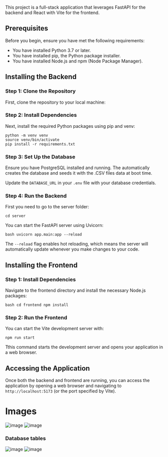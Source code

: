 This project is a full-stack application that leverages FastAPI for the backend and React with Vite for the frontend.

## Prerequisites

Before you begin, ensure you have met the following requirements:

- You have installed Python 3.7 or later.
- You have installed pip, the Python package installer.
- You have installed Node.js and npm (Node Package Manager).

## Installing the Backend

### Step 1: Clone the Repository

First, clone the repository to your local machine:

### Step 2: Install Dependencies

Next, install the required Python packages using pip and venv:

```
python -m venv venv
source venv/bin/activate
pip install -r requirements.txt
```

### Step 3: Set Up the Database

Ensure you have PostgreSQL installed and running. The automatically creates the database and seeds it with the .CSV files data at boot time.

Update the `DATABASE_URL` in your `.env` file with your database credentials.

### Step 4: Run the Backend
First you need to go to the server folder:
```
cd server
```
You can start the FastAPI server using Uvicorn:
```
bash uvicorn app.main:app --reload
```
The `--reload` flag enables hot reloading, which means the server will automatically update whenever you make changes to your code.

## Installing the Frontend

### Step 1: Install Dependencies

Navigate to the frontend directory and install the necessary Node.js packages:
```
bash cd frontend npm install
```
### Step 2: Run the Frontend

You can start the Vite development server with:
```
npm run start
```
Tthis command starts the development server and opens your application in a web browser.

## Accessing the Application

Once both the backend and frontend are running, you can access the application by opening a web browser and navigating to `http://localhost:5173` (or the port specified by Vite).

# Images
![image](https://github.com/tomassar/timeseries-data-organizations-displayer/assets/71415654/66d2cbe0-9c98-46a4-a648-e37909684b7e)
![image](https://github.com/tomassar/timeseries-data-organizations-displayer/assets/71415654/5fe43f14-b2d5-4346-8a3e-cf9a7307387b)

### Database tables
![image](https://github.com/tomassar/timeseries-data-organizations-displayer/assets/71415654/b9f425d0-d2d6-424c-90f3-30b7e3d74bf5)
![image](https://github.com/tomassar/timeseries-data-organizations-displayer/assets/71415654/bd77ac9b-6e42-48eb-95f8-9b03925ab765)


